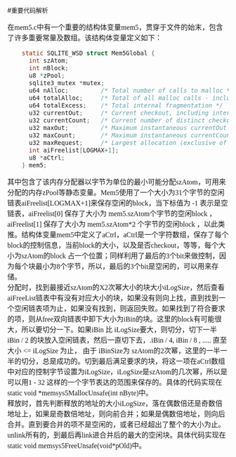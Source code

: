 #重要代码解析
<font face="微软雅黑" size="3px">

在mem5.c中有一个重要的结构体变量mem5，贯穿于文件的始末，包含了许多重要常量及数组。该结构体变量定义如下：
```c
	static SQLITE_WSD struct Mem5Global {
	  int szAtom;
	  int nBlock;
	  u8 *zPool;
	  sqlite3_mutex *mutex;
	  u64 nAlloc;         /* Total number of calls to malloc */
	  u64 totalAlloc;     /* Total of all malloc calls - includes internal frag */
	  u64 totalExcess;    /* Total internal fragmentation */
	  u32 currentOut;     /* Current checkout, including internal fragmentation */
	  u32 currentCount;   /* Current number of distinct checkouts */
	  u32 maxOut;         /* Maximum instantaneous currentOut */
	  u32 maxCount;       /* Maximum instantaneous currentCount */
	  u32 maxRequest;     /* Largest allocation (exclusive of internal frag) */
	  int aiFreelist[LOGMAX+1];
	  u8 *aCtrl;
	} mem5;
```

其中包含了该内存分配器以字节为单位的最小可能分配szAtom，可用来分配的内存zPool等静态变量。Mem5使用了一个大小为31个字节的空闲链表aiFreelist[LOGMAX+1]来保存空闲的block，当下标值为 -1 表示是空链表，aiFreelist[0] 保存了大小为 mem5.szAtom个字节的空闲block ，aiFreelist[1] 保存了大小为 mem5.szAtom\*2 个字节的空闲block  ，以此类推。结构体变量mem5中定义了aCtrl，aCtrl是一个字符数组，保存了每个block的控制信息，当前block的大小，以及是否checkout，等等，每个大小为szAtom的block 占一个位置；同样利用了最后的3个bit来做控制，因为每个块最小为8个字节，所以，最后的3个bit是空闲的，可以用来存储。   
分配时，找到最接近szAtom的X2次幂大小的块大小iLogSize，然后查看aiFreeList链表中有没有对应大小的块，如果没有则向上找，直到找到一个空闲链表项为止，如果没有找到，则返回失败。如果找到了符合要求的项，则从free双向链表中卸下大小为iBin的块。这里的block有可能很大，所以要切分一下。如果iBin 比 iLogSize要大，则切分，切下一半 iBin / 2 的块放入空闲链表，然后一直切下去，.iBin / 4, iBin / 8 , ..... 直至大小 <= iLogSize 为止， 由于 iBinSize为 szAtom的2次幂，这里的一半一半的切分，总是成功的。切到最后满足要求的块，将这一项在aCtrl数组中对应的控制字节设置为iLogSize，iLogSize是szAtom的几次幂，所以是可以用1 - 32  这样的一个字节表达的范围来保存的。具体的代码实现在static void \*memsys5MallocUnsafe(int nByte)中。  
释放时，首先判断释放的地址的大小iLogSize，落在偶数倍还是奇数倍地址上，如果是奇数倍地址，则向前合并；如果是偶数倍地址，则向后合并。直到要合并的项不是空闲的，或者已经超出了整个的大小为止。unlink所有的，到最后再link进合并后的最大的空闲块。具体代码实现在static void memsys5FreeUnsafe(void\*pOld)中。
